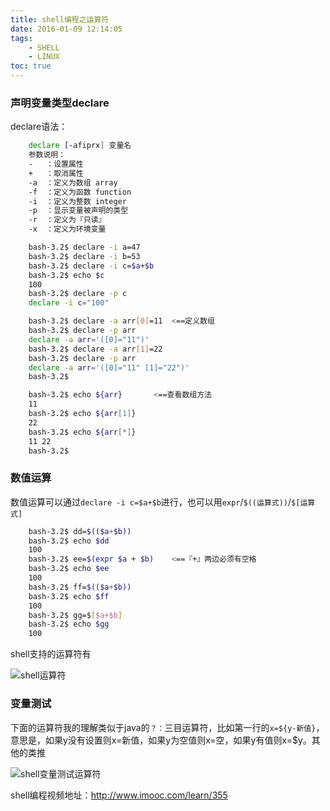 ```yaml
---
title: shell编程之运算符
date: 2016-01-09 12:14:05
tags: 
    - SHELL
    - LINUX
toc: true
---
```


### 声明变量类型declare

declare语法：

```bash
    declare [-afiprx] 变量名
    参数说明： 
    -   ：设置属性
    +   ：取消属性
    -a  ：定义为数组 array 
    -f  ：定义为函数 function  
    -i  ：定义为整数 integer 
    -p  ：显示变量被声明的类型
    -r  ：定义为『只读』 
    -x  ：定义为环境变量 

    bash-3.2$ declare -i a=47
    bash-3.2$ declare -i b=53
    bash-3.2$ declare -i c=$a+$b
    bash-3.2$ echo $c
    100
    bash-3.2$ declare -p c
    declare -i c="100"

    bash-3.2$ declare -a arr[0]=11  <==定义数组
    bash-3.2$ declare -p arr
    declare -a arr='([0]="11")'
    bash-3.2$ declare -a arr[1]=22
    bash-3.2$ declare -p arr
    declare -a arr='([0]="11" [1]="22")'
    bash-3.2$

    bash-3.2$ echo ${arr}       <==查看数组方法
    11
    bash-3.2$ echo ${arr[1]}
    22
    bash-3.2$ echo ${arr[*]}
    11 22
    bash-3.2$

```

<!-- more -->

### 数值运算

数值运算可以通过`declare -i c=$a+$b`进行，也可以用`expr`/`$((运算式))`/`$[运算式]`

```bash
    bash-3.2$ dd=$(($a+$b))
    bash-3.2$ echo $dd
    100
    bash-3.2$ ee=$(expr $a + $b)    <==『+』两边必须有空格
    bash-3.2$ echo $ee
    100
    bash-3.2$ ff=$(($a+$b))
    bash-3.2$ echo $ff
    100
    bash-3.2$ gg=$[$a+$b]
    bash-3.2$ echo $gg
    100
```

shell支持的运算符有

![shell运算符](http://7xpk5e.com1.z0.glb.clouddn.com/shell-ysf.png)


### 变量测试

下面的运算符我的理解类似于java的`？：`三目运算符，比如第一行的`x=${y-新值}`，意思是，如果y没有设置则x=新值，如果y为空值则x=空，如果y有值则x=$y。其他的类推

![shell变量测试运算符](http://7xpk5e.com1.z0.glb.clouddn.com/shell-test-ysf.png)

shell编程视频地址：http://www.imooc.com/learn/355


    